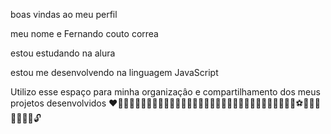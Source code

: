 boas vindas ao meu perfil 

meu nome e Fernando couto correa 

estou estudando na alura 

estou me desenvolvendo na linguagem JavaScript

Utilizo esse espaço para minha organizaçâo e compartilhamento dos meus projetos desenvolvidos ❤🎂😜🐱‍🏍💋💋💋💋🐱‍🐉👿👿👿👿👿🐱‍👤🐗🦄🦎🐊🐳👨‍👩‍👧‍👧👨🏽‍🤝‍👨🏼⚽👠👙🥇🥇🥇🥇🔑🔓


